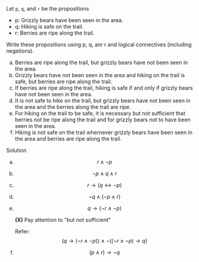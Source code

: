 Let ```p```, ```q```, and ```r``` be the propositions

+ p: Grizzly bears have been seen in the area.
+ q: Hiking is safe on the trail.
+ r: Berries are ripe along the trail.

Write these propositions using p, q, anr r and logical connectives (including negations).

1. Berries are ripe along the trail, but grizzly bears have not been seen in the area.
2. Grizzly bears have not been seen in the area and hiking on the trail is safe, but berries are ripe along the trail.
3. If berries are ripe along the trail, hiking is safe if and only if grizzly bears have not been seen in the area.
4. It is not safe to hike on the trail, but grizzly bears have not been seen in the area and the berries along the trail are ripe.
5. For hiking on the trail to be safe, it is necessary but not sufficient that berries not be ripe along the trail and for grizzly bears not to have been seen in the area.
6. Hiking is not safe on the trail whernever grizzly bears have been seen in the area and berries are ripe along the trail.

Solution

1. $$r \wedge \neg p$$
2. $$\neg p \wedge q \wedge r$$
3. $$r \rightarrow (q \leftrightarrow \neg p)$$
4. $$\neg q \wedge (\neg p \wedge r)$$
5. $$q \rightarrow (\neg r \wedge \neg p)$$

    **(X)** Pay attention to "but not sufficient" 
    
    Refer: $$(q \rightarrow(\neg r \wedge \neg p)) \wedge \neg ((\neg r \wedge \neg p) \rightarrow q)$$

6. $$(p \wedge r) \rightarrow \neg q$$

<style type="text/css">
    ol { list-style-type: lower-alpha; }
</style>
